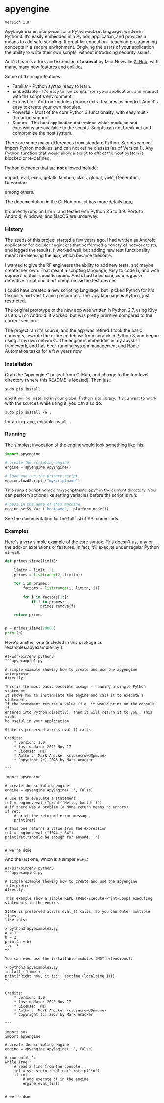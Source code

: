 # apyengine
	Version 1.0

ApyEngine is an interpreter for a Python-subset language, written in Python3.  It's easily embedded in a Python application, and provides a means to add safe scripting.  It great for education - teaching programming concepts in a secure environment.  Or giving the users of your application the ability to write their own scripts, without introducing security issues.

At it's heart is a fork and extension of <b>asteval</b>  by Matt Newville  [GitHub](https://github.com/newville/asteval), with many, many new features and abilities.  
        
Some of the major features:

-  Familiar - Python syntax, easy to learn.
- Embeddable - It's easy to run scripts from your application, and interact  with the script's environment.
- Extensible - Add-on modules provide extra features as needed.  And it's easy to  create your own modules.
- Powerful - Most of the core Python 3 functionality, with easy multi-threading support.
- Secure - The host application determines which modules and extensions are available to the scripts.  Scripts can not break out and compromise the host system.
        
There are some major differences from standard Python.  Scripts can not import Python modules, and can not define classes (as of Version 1).  Any Python function that would allow a script to affect the host system is blocked or re-defined.

Python elements that are **not** allowed include:

import, eval, exec, getattr, lambda, class, global, yield, Generators,  Decorators

among others.
         
The documentation in the GitHub project has more details [here](https://github.com/closecrowd/apyengine)

It currently runs on Linux, and tested with Python 3.5 to 3.9.  Ports to Android, Windows, and MacOS are underway.


### History

The seeds of this project started a few years ago.  I had written an Android application for cellular engineers that performed a variety of network tests, and logged the results.  It worked well, but adding new test functionality meant re-releasing the app, which became tiresome.

I wanted to give the RF engineers the ability to add new tests, and maybe create their own.  That meant a scripting language, easy to code in, and with support for their specific needs.  And it had to be safe, so a rogue or defective script could not compromise the test devices.

I could have created a new scripting language, but I picked Python for it's flexibility and vast training resources.  The .apy language ***is*** Python, just restricted.

The original prototype of the new app was written in Python 2,7, using Kivy as it's UI on Android.  It worked, but was pretty primitive compared to the current version.

The project ran it's source, and the app was retired.  I took the basic concepts, rewrote the entire codebase from scratch in Python 3, and began using it my own networks.  The engine is embedded in my apyshell framework, and has been running system management and Home Automation tasks for a few years now.

### Installation

Grab the "apyengine" project from GitHub, and change to the top-level directory (where this README is located).  Then just:

```sudo pip install .```

and it will be installed in your global Python site library.  If you want to work with the sources while using it, you can also do:

```sudo pip install -e .```

for an in-place, editable install.

### Running

The simplest invocation of the engine would look something like this:

```python
import apyengine

# create the scripting engine
engine = apyengine.ApyEngine()

# load and run the primary script
engine.loadScript_("myscriptname")
```

This runs a script named "myscriptname.apy" in the current directory.    You can perform actions like setting variables before the script is run:

```python
# pass in the name of this machine
engine.setSysVar_('hostname',  platform.node())
```

See the documentation for the full list of API commands.

### Examples

Here's a very simple example of the core syntax.  This doesn't use any of the add-on extensions or features.  In fact, it'll execute under regular Python as well:

```python
def primes_sieve(limit):

    limitn = limit + 1
    primes = list(range(2, limitn))

    for i in primes:
        factors = list(range(i, limitn, i))

        for f in factors[1:]:
            if f in primes:
                primes.remove(f)

    return primes


p = primes_sieve(20000)
print(p)
```

Here's another one (included in this package as 'examples/apyexample1.py'):

```
#!/usr/bin/env python3
"""apyexample1.py

A simple example showing how to create and use the apyengine interpreter
directly.

This is the most basic possible useage - running a single Python statement.
It shows how to instanciate the engine and call it to execute a statement.
If the statement returns a value (i.e. it would print on the console if
entered into Python directly), then it will return it to you.  This might
be useful in your application.

State is preserved across eval_() calls.

Credits:
    * version: 1.0
    * last update: 2023-Nov-17
    * License:  MIT
    * Author:  Mark Anacker <closecrowd@pm.me>
    * Copyright (c) 2023 by Mark Anacker

"""

import apyengine

# create the scripting engine
engine = apyengine.ApyEngine('.', False)

# use it to evaluate a statement
ret = engine.eval_("print('Hello, World!')")
# if there was a problem (a None return means no errors)
if ret:
    # print the returned error message
    print(ret)

# this one returns a value from the expression
ret = engine.eval_("1024 * 64")
print(ret,"should be enough for anyone...")


# we're done

```

And the last one, which is a simple REPL:

```
#!/usr/bin/env python3
"""apyexample2.py

A simple example showing how to create and use the apyengine interpreter
directly.

This example show a simple REPL (Read-Execute-Print-Loop) executing
statements in the engine.

State is preserved across eval_() calls, so you can enter multiple lines,
like this:

> python3 apyexample2.py
a = 1
b = 2
print(a + b)
-->  3
^c

You can even use the installable modules (NOT extensions):

> python3 apyexample2.py
install_('time')
print('Right now, it is:', asctime_(localtime_()))
^c


Credits:
    * version: 1.0
    * last update: 2023-Nov-17
    * License:  MIT
    * Author:  Mark Anacker <closecrowd@pm.me>
    * Copyright (c) 2023 by Mark Anacker

"""

import sys
import apyengine

# create the scripting engine
engine = apyengine.ApyEngine('.', False)

# run until ^c
while True:
    # read a line from the console
    inl = sys.stdin.readline().rstrip('\n')
    if inl:
        # and execute it in the engine
        engine.eval_(inl)


# we're done

```
